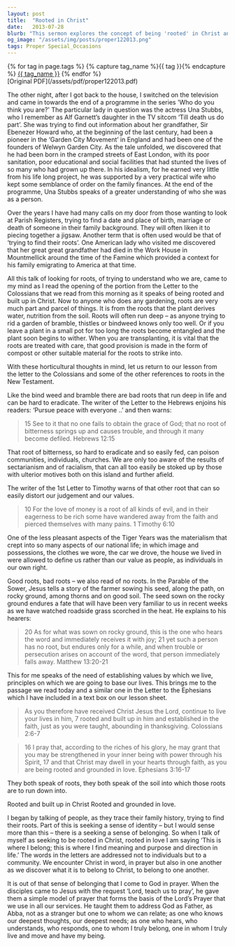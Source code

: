 ```yaml
---
layout: post
title:  "Rooted in Christ"
date:   2013-07-28
blurb: "This sermon explores the concept of being 'rooted' in Christ and love. It draws parallels between physical roots and spiritual roots, discussing how negative roots can poison communities and individuals, and how the absence of roots can lead to a lack of stability. The sermon emphasizes the importance of establishing values and principles based on faith in Christ and love."
og_image: "/assets/img/posts/proper122013.png"
tags: Proper Special_Occasions
---    
```

<div class="tag-pills">
  {% for tag in page.tags %}
    {% capture tag_name %}{{ tag }}{% endcapture %}
    <a href="{{ site.baseurl }}/tag/{{ tag_name }}" class="tag-pill">{{ tag_name }}</a>
  {% endfor %}
</div>
[Original PDF](/assets/pdf/proper122013.pdf)

The other night, after I got back to the house, I switched on the television and came in towards the end of a programme in the series 'Who do you think you are?' The particular lady in question was the actress Una Stubbs, who I remember as Alf Garnett’s daughter in the TV sitcom ‘Till death us do part’. She was trying to find out information about her grandfather, Sir Ebenezer Howard who, at the beginning of the last century, had been a pioneer in the ‘Garden City Movement’ in England and had been one of the founders of Welwyn Garden City. As the tale unfolded, we discovered that he had been born in the cramped streets of East London, with its poor sanitation, poor educational and social facilities that had stunted the lives of so many who had grown up there. In his idealism, for he earned very little from his life long project, he was supported by a very practical wife who kept some semblance of order on the family finances. At the end of the programme, Una Stubbs speaks of a greater understanding of who she was as a person.

Over the years I have had many calls on my door from those wanting to look at Parish Registers, trying to find a date and place of birth, marriage or death of someone in their family background. They will often liken it to piecing together a jigsaw. Another term that is often used would be that of ‘trying to find their roots’. One American lady who visited me discovered that her great great grandfather had died in the Work House in Mountmellick around the time of the Famine which provided a context for his family emigrating to America at that time.

All this talk of looking for roots, of trying to understand who we are, came to my mind as I read the opening of the portion from the Letter to the Colossians that we read from this morning as it speaks of being rooted and built up in Christ. Now to anyone who does any gardening, roots are very much part and parcel of things. It is from the roots that the plant derives water, nutrition from the soil. Roots will often run deep – as anyone trying to rid a garden of bramble, thistles or bindweed knows only too well. Or if you leave a plant in a small pot for too long the roots become entangled and the plant soon begins to wither. When you are transplanting, it is vital that the roots are treated with care, that good provision is made in the form of compost or other suitable material for the roots to strike into.

With these horticultural thoughts in mind, let us return to our lesson from the letter to the Colossians and some of the other references to roots in the New Testament.

Like the bind weed and bramble there are bad roots that run deep in life and can be hard to eradicate. The writer of the Letter to the Hebrews enjoins his readers: ‘Pursue peace with everyone ..’ and then warns:

> 15 See to it that no one fails to obtain the grace of God; that no root of bitterness springs up and causes trouble, and through it many become defiled. Hebrews 12:15

That root of bitterness, so hard to eradicate and so easily fed, can poison communities, individuals, churches. We are only too aware of the results of sectarianism and of racialism, that can all too easily be stoked up by those with ulterior motives both on this island and further afield.

The writer of the 1st Letter to Timothy warns of that other root that can so easily distort our judgement and our values.

> 10 For the love of money is a root of all kinds of evil, and in their eagerness to be rich some have wandered away from the faith and pierced themselves with many pains. 1 Timothy 6:10

One of the less pleasant aspects of the Tiger Years was the materialism that crept into so many aspects of our national life; in which image and possessions, the clothes we wore, the car we drove, the house we lived in were allowed to define us rather than our value as people, as individuals in our own right.

Good roots, bad roots – we also read of no roots. In the Parable of the Sower, Jesus tells a story of the farmer sowing his seed, along the path, on rocky ground, among thorns and on good soil. The seed sown on the rocky ground endures a fate that will have been very familiar to us in recent weeks as we have watched roadside grass scorched in the heat. He explains to his hearers:

> 20 As for what was sown on rocky ground, this is the one who hears the word and immediately receives it with joy; 21 yet such a person has no root, but endures only for a while, and when trouble or persecution arises on account of the word, that person immediately falls away. Matthew 13:20-21

This for me speaks of the need of establishing values by which we live, principles on which we are going to base our lives. This brings me to the passage we read today and a similar one in the Letter to the Ephesians which I have included in a text box on our lesson sheet.

> As you therefore have received Christ Jesus the Lord, continue to live your lives in him, 7 rooted and built up in him and established in the faith, just as you were taught, abounding in thanksgiving. Colossians 2:6-7

> 16 I pray that, according to the riches of his glory, he may grant that you may be strengthened in your inner being with power through his Spirit, 17 and that Christ may dwell in your hearts through faith, as you are being rooted and grounded in love. Ephesians 3:16-17

They both speak of roots, they both speak of the soil into which those roots are to run down into.

Rooted and built up in Christ
Rooted and grounded in love.

I began by talking of people, as they trace their family history, trying to find their roots. Part of this is seeking a sense of identity – but I would sense more than this – there is a seeking a sense of belonging. So when I talk of myself as seeking to be rooted in Christ, rooted in love I am saying ‘This is where I belong; this is where I find meaning and purpose and direction in life.’ The words in the letters are addressed not to individuals but to a community. We encounter Christ in word, in prayer but also in one another as we discover what it is to belong to Christ, to belong to one another.

It is out of that sense of belonging that I come to God in prayer. When the disciples came to Jesus with the request ‘Lord, teach us to pray’, he gave them a simple model of prayer that forms the basis of the Lord’s Prayer that we use in all our services. He taught them to address God as Father, as Abba, not as a stranger but one to whom we can relate; as one who knows our deepest thoughts, our deepest needs; as one who hears, who understands, who responds, one to whom I truly belong, one in whom I truly live and move and have my being.
